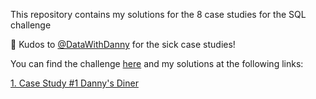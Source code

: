 This repository contains my solutions for the 8 case studies for the SQL challenge  

:raised_hands: Kudos to <a href="https://twitter.com/DataWithDanny">@DataWithDanny</a> for the sick case studies! 

You can find the challenge <a href="https://8weeksqlchallenge.com/">here</a> and my solutions at the following links:

<a href="https://github.com/Sethchong/8_Weeks_SQL_Challenge/blob/main/Case%20Study%20%231%20Danny's%20Dinner.md">1. Case Study #1 Danny's Diner</a>
